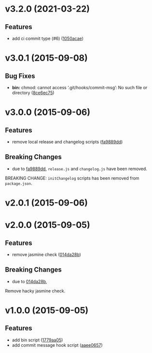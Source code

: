 # v3.2.0 (2021-03-22)


## Features

- add ci commit type (#6)
  ([1050acae](https://github.com/Frikki/validate-commit-message/commits/1050acaec3840627587cbb4ed26276102d850135))


# v3.0.1 (2015-09-08)


## Bug Fixes

- **bin:** chmod: cannot access ‘.git/hooks/commit-msg’: No such file or directory
  ([8ce6ec75](https://github.com/Frikki/validate-commit-message/commits/8ce6ec75681a09cc564fad872701b6923fd681c9))


# v3.0.0 (2015-09-06)


## Features

- remove local release and changelog scripts
  ([fa9889dd](https://github.com/Frikki/validate-commit-message/commits/fa9889dda51ff3745ad3a168b1ce0b7b5fe4250f))


## Breaking Changes

- due to [fa9889dd](https://github.com/Frikki/validate-commit-message/commits/fa9889dda51ff3745ad3a168b1ce0b7b5fe4250f),
  `release.js` and `changelog.js` have been removed.

BREAKING CHANGE: `initChangelog` scripts has been removed from `package.json`.



# v2.0.1 (2015-09-06)


# v2.0.0 (2015-09-05)


## Features

- remove jasmine check
  ([014da28b](https://bitbucket.org/rabbitsystems/favodine/commits/014da28bab0bd8204b4ba3c1c50972595a3add83))


## Breaking Changes

- due to [014da28b](https://bitbucket.org/rabbitsystems/favodine/commits/014da28bab0bd8204b4ba3c1c50972595a3add83),
 

Remove hacky jasmine check.



# v1.0.0 (2015-09-05)


## Features

- add bin script
    ([1779aa05](https://bitbucket.org/rabbitsystems/favodine/commits/1779aa05b82dba8cdace9ff072536dffbb2e29da))
- add commit message hook script
    ([aaee0657](https://bitbucket.org/rabbitsystems/favodine/commits/aaee06575dc04e24af5a9fa6390d801fa0af71bb))


